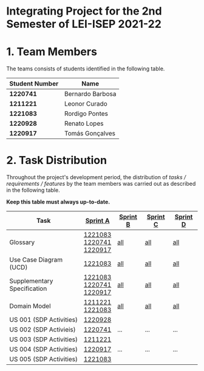 # Integrating Project for the 2nd Semester of LEI-ISEP 2021-22

# 1. Team Members

The teams consists of students identified in the following table.

| Student Number | Name             |
|----------------|------------------|
| **1220741**    | Bernardo Barbosa |
| **1211221**    | Leonor Curado    |
| **1221083**    | Rordigo Pontes   |
| **1220928**    | Renato  Lopes    |
| **1220917**    | Tomás Gonçalves  |




# 2. Task Distribution ###

Throughout the project's development period, the distribution of _tasks / requirements / features_ by the team members
was carried out as described in the following table.

**Keep this table must always up-to-date.**

| Task                         | [Sprint A](Sprint-A/Sprint-A.md)                                                                                        | [Sprint B](sprintB/Readme.md)                                                              | [Sprint C](sprintC/Readme.md)                                                              | [Sprint D](sprintD/Readme.md)                                                              |
|------------------------------|------------------------------------------------------------------------------------------------------------------------|--------------------------------------------------------------------------------------------|--------------------------------------------------------------------------------------------|--------------------------------------------------------------------------------------------|
| Glossary                     | [1221083<br/>1220741<br/>1220917](Sprint-A/global-artifacts/01.requirements-engineering/glossary.md)                    | [all](sprintB/global-artifacts/00.engineering-requirements/glossary.md)                    | [all](sprintC/global-artifacts/00.engineering-requirements/glossary.md)                    | [all](sprintD/global-artifacts/00.engineering-requirements/glossary.md)                    |
| Use Case Diagram (UCD)       | [1221083](Sprint-A/global-artifacts/01.requirements-engineering/use-case-diagram.md)                                    | [all](sprintB/global-artifacts/00.engineering-requirements/use-case-diagram.md)            | [all](sprintC/global-artifacts/00.engineering-requirements/use-case-diagram.md)            | [all](sprintD/global-artifacts/00.engineering-requirements/use-case-diagram.md)            |
| Supplementary Specification  | [1221083<br/>1220741<br/>1220917](Sprint-A/global-artifacts/01.requirements-engineering/supplementary-specification.md) | [all](sprintB/global-artifacts/00.engineering-requirements/supplementary-specification.md) | [all](sprintC/global-artifacts/00.engineering-requirements/supplementary-specification.md) | [all](sprintD/global-artifacts/00.engineering-requirements/supplementary-specification.md) |
| Domain Model                 | [1211221<br/>1221083](Sprint-A/global-artifacts/02.analysis/project-analysis.md)                                        | [all](sprintB/global-artifacts/01.analysis/analysis.md)                                    | [all](sprintC/global-artifacts/01.analysis/analysis.md)                                    | [all](sprintD/global-artifacts/01.analysis/analysis.md)                                    |
| US 001 (SDP Activities)      | [1220928](Sprint-A/US001/US001-menu.md)                                                                                 |                                                                                            |                                                                                            |                                                                                            |
| US 002 (SDP Activieis)       | [1220741](Sprint-A/US002/US002-menu.md)                                                                                 | ...                                                                                        | ...                                                                                        | ...                                                                                        |
| US 003 (SDP Activities)      | [1211221](Sprint-A/US003/US003-menu.md)                                                                                 |                                                                                            |                                                                                            |                                                                                            |
| US 004 (SDP Activities)      | [1220917](Sprint-A/US004/US004-menu.md)                                                                                 | ...                                                                                        | ...                                                                                        | ...                                                                                        |
| US 005 (SDP Activities)      | [1221083](Sprint-A/US005/US005-menu.md)                                                                                 |                                                                                            |                                                                                            |                                                                                            |

